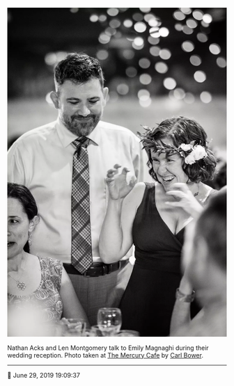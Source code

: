 ![Nathan Acks and Len Montgomery talk to Emily Magnaghi](assets/3c997320afbe86f75265996d1623f741.webp)

Nathan Acks and Len Montgomery talk to Emily Magnaghi during their wedding reception. Photo taken at [The Mercury Cafe](http://mercurycafe.com/) by [Carl Bower](http://carlbowerphotos.com/).

- - - -

📅 June 29, 2019 19:09:37
